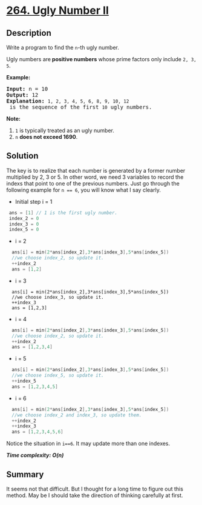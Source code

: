 # [264. Ugly Number II](https://leetcode.com/problems/ugly-number-ii/)

## Description

<div class="content__u3I1 question-content__JfgR"><div><p>Write a program to find the <code>n</code>-th ugly number.</p>

<p>Ugly numbers are<strong> positive numbers</strong> whose prime factors only include <code>2, 3, 5</code>.&nbsp;</p>

<p><strong>Example:</strong></p>

<pre><strong>Input:</strong> n = 10
<strong>Output:</strong> 12
<strong>Explanation: </strong><code>1, 2, 3, 4, 5, 6, 8, 9, 10, 12</code> is the sequence of the first <code>10</code> ugly numbers.</pre>

<p><strong>Note: </strong>&nbsp;</p>

<ol>
	<li><code>1</code> is typically treated as an ugly number.</li>
	<li><code>n</code> <b>does not exceed 1690</b>.</li>
</ol></div></div>

## Solution
The key is to realize that each number is generated by a former number multiplied by 2, 3 or 5. In other word, we need 3 variables to record the indexs that point to one of the previous numbers. Just go through the following example for `n == 6`, you will know what I say clearly.
* Initial step i = 1
```c++
 ans = [1] // 1 is the first ugly number.
 index_2 = 0
 index_3 = 0
 index_5 = 0
```
* i = 2
```cpp
  ans[i] = min(2*ans[index_2],3*ans[index_3],5*ans[index_5])
  //we choose index_2, so update it.
  ++index_2
  ans = [1,2]
```
* i = 3
```cp
  ans[i] = min(2*ans[index_2],3*ans[index_3],5*ans[index_5])
  //we choose index_3, so update it.
  ++index_3
  ans = [1,2,3]
```
* i = 4
```cpp
  ans[i] = min(2*ans[index_2],3*ans[index_3],5*ans[index_5])
  //we choose index_2, so update it.
  ++index_2
  ans = [1,2,3,4]
```
* i = 5
```cpp
  ans[i] = min(2*ans[index_2],3*ans[index_3],5*ans[index_5])
  //we choose index_5, so update it.
  ++index_5
  ans = [1,2,3,4,5]
```
* i = 6
```cpp
  ans[i] = min(2*ans[index_2],3*ans[index_3],5*ans[index_5])
  //we choose index_2 and index_3, so update them.
  ++index_2
  ++index_3
  ans = [1,2,3,4,5,6]
```
Notice the situation in `i==6`. It may update more than one indexes.

_**Time complexity: O(n)**_
## Summary
It seems not that difficult. But I thought for a long time to figure out this method. May be I should take the direction of thinking carefully at first.
